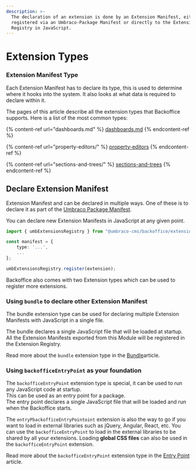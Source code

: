 ```yaml
---
description: >-
  The declaration of an extension is done by an Extension Manifest, either
  registered via an Umbraco-Package Manifest or directly to the Extension
  Registry in JavaScript.
---
```


# Extension Types

### Extension Manifest Type

Each Extension Manifest has to declare its type, this is used to determine where it hooks into the system. It also looks at what data is required to declare within it.

The pages of this article describe all the extension types that Backoffice supports. Here is a list of the most common types:

{% content-ref url="dashboards.md" %}
[dashboards.md](dashboards.md)
{% endcontent-ref %}

{% content-ref url="property-editors/" %}
[property-editors](property-editors/)
{% endcontent-ref %}

{% content-ref url="sections-and-trees/" %}
[sections-and-trees](sections-and-trees/)
{% endcontent-ref %}

## Declare Extension Manifest

Extension Manifest and can be declared in multiple ways. One of these is to declare it as part of the [Umbraco Package Manifest](../development-flow/package-manifest.md).

You can declare new Extension Manifests in JavaScript at any given point.

```typescript
import { umbExtensionsRegistry } from "@umbraco-cms/backoffice/extension-registry"

const manifest = {
    type: '...',
    ...
};

umbExtensionsRegistry.register(extension);
```

Backoffice also comes with two Extension types which can be used to register more extensions.

### Using `bundle` to declare other Extension Manifest

The bundle extension type can be used for declaring multiple Extension Manifests with JavaScript in a single file.

The bundle declares a single JavaScript file that will be loaded at startup. All the Extension Manifests exported from this Module will be registered in the Extension Registry.

Read more about the `bundle` extension type in the [Bundle](../extension-registry/bundle.md)article.

### Using `backofficeEntryPoint` as your foundation

The `backofficeEntryPoint` extension type is special, it can be used to run any JavaScript code at startup.\
This can be used as an entry point for a package.\
The entry point declares a single JavaScript file that will be loaded and run when the Backoffice starts.

The `entryPbackofficeEntryPointoint` extension is also the way to go if you want to load in external libraries such as jQuery, Angular, React, etc. You can use the `backofficeEntryPoint` to load in the external libraries to be shared by all your extensions. Loading **global CSS files** can also be used in the `backofficeEntryPoint` extension.

Read more about the `backofficeEntryPoint` extension type in the [Entry Point](../extension-registry/entry-point.md) article.

